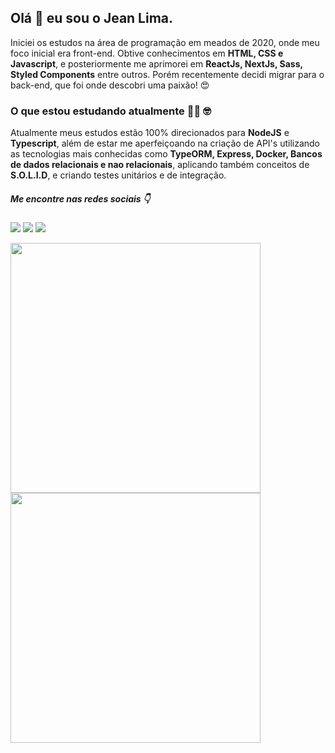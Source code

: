 ## Olá 👋 eu sou o Jean Lima.

Iniciei os estudos na área de programação em meados de 2020, onde meu foco inicial era front-end. Obtive conhecimentos em  <b>HTML, CSS e Javascript</b>, e posteriormente me aprimorei em <b>ReactJs, NextJs, Sass, Styled Components</b> entre outros. Porém recentemente decidi migrar para o back-end, que foi onde descobri uma paixão! :heart_eyes:

### O que estou estudando atualmente :man_technologist: :nerd_face:
Atualmente meus estudos estão 100% direcionados para <b>NodeJS</b> e <b>Typescript</b>, além de estar me aperfeiçoando na criação de API's utilizando as tecnologias mais conhecidas como <b>TypeORM, Express, Docker, Bancos de dados relacionais e nao relacionais</b>, aplicando também conceitos de <b>S.O.L.I.D</b>, e criando testes unitários e de integração.

##### Me encontre nas redes sociais :point_down:

<a href="https://linkedin.com/in/jeanlimadev" target="_blank"><img src="https://img.shields.io/badge/LinkedIn-0077B5?style=for-the-badge&logo=linkedin&logoColor=white" /></a> <a href="https://t.me/jeanlimadev" target="_blank"><img src="https://img.shields.io/badge/Telegram-2CA5E0?style=for-the-badge&logo=telegram&logoColor=white" /></a> <a href="https://discord.com/channels/@jeanlimadev" target="_blank"><img src="https://img.shields.io/badge/Discord-7289DA?style=for-the-badge&logo=discord&logoColor=white" /></a>

<div>
	<img width="400px" src="https://github-readme-stats.vercel.app/api?username=jeanlimadev&show_icons=true&theme=dark" />
	<img width="400px" src="https://github-readme-stats.vercel.app/api/top-langs/?username=jeanlimadev&layout=compact&theme=dark" />
<div>

